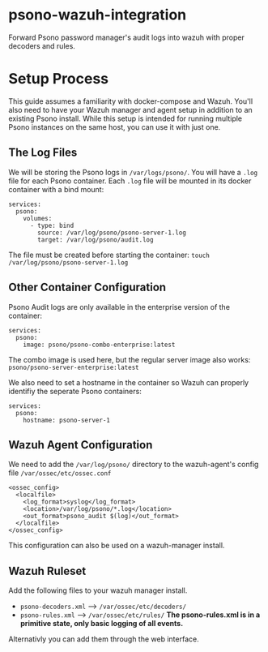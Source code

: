 # psono-wazuh-integration
Forward Psono password manager's audit logs into wazuh with proper decoders and rules.

# Setup Process
This guide assumes a familiarity with docker-compose and Wazuh. You'll also need to have your Wazuh manager and agent setup in addition to an existing Psono install. While this setup is intended for running multiple Psono instances on the same host, you can use it with just one.

## The Log Files
We will be storing the Psono logs in `/var/logs/psono/`. You will have a `.log` file for each Psono container. 
Each `.log` file will be mounted in its docker container with a bind mount:
```
services:
  psono:
    volumes:
      - type: bind
        source: /var/log/psono/psono-server-1.log
        target: /var/log/psono/audit.log
```
The file must be created before starting the container: `touch /var/log/psono/psono-server-1.log`

## Other Container Configuration
Psono Audit logs are only available in the enterprise version of the container:
```
services:
  psono:
    image: psono/psono-combo-enterprise:latest
```
The combo image is used here, but the regular server image also works: `psono/psono-server-enterprise:latest`

We also need to set a hostname in the container so Wazuh can properly identifiy the seperate Psono containers:
```
services:
  psono:
    hostname: psono-server-1
```

## Wazuh Agent Configuration
We need to add the `/var/log/psono/` directory to the wazuh-agent's config file `/var/ossec/etc/ossec.conf`
```
<ossec_config>
  <localfile>
    <log_format>syslog</log_format>
    <location>/var/log/psono/*.log</location>
    <out_format>psono_audit $(log)</out_format>
  </localfile>
</ossec_config>
```
This configuration can also be used on a wazuh-manager install.

## Wazuh Ruleset
Add the following files to your wazuh manager install.
- `psono-decoders.xml` --> `/var/ossec/etc/decoders/`
- `psono-rules.xml` --> `/var/ossec/etc/rules/` **The psono-rules.xml is in a primitive state, only basic logging of all events.**

Alternativly you can add them through the web interface.
